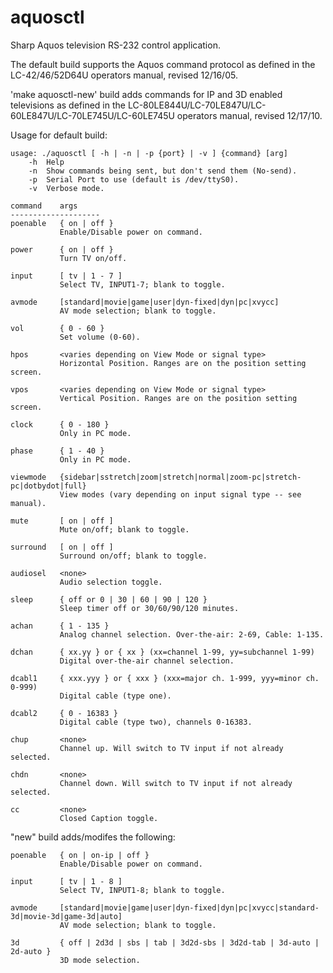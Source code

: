 aquosctl
========

Sharp Aquos television RS-232 control application.

The default build supports the Aquos command protocol as defined in the 
LC-42/46/52D64U operators manual, revised 12/16/05.

'make aquosctl-new' build adds commands for IP and 3D enabled 
televisions as defined in the 
LC-80LE844U/LC-70LE847U/LC-60LE847U/LC-70LE745U/LC-60LE745U operators 
manual, revised 12/17/10.

Usage for default build:

    usage: ./aquosctl [ -h | -n | -p {port} | -v ] {command} [arg]
	    -h	Help
    	-n	Show commands being sent, but don't send them (No-send).
    	-p	Serial Port to use (default is /dev/ttyS0).
    	-v	Verbose mode.

    command    args
    --------------------
    poenable   { on | off }
               Enable/Disable power on command.

    power      { on | off }
               Turn TV on/off.

    input      [ tv | 1 - 7 ]
               Select TV, INPUT1-7; blank to toggle.

    avmode     [standard|movie|game|user|dyn-fixed|dyn|pc|xvycc]
               AV mode selection; blank to toggle.

    vol        { 0 - 60 }
               Set volume (0-60).

    hpos       <varies depending on View Mode or signal type>
               Horizontal Position. Ranges are on the position setting screen.

    vpos       <varies depending on View Mode or signal type>
               Vertical Position. Ranges are on the position setting screen.

    clock      { 0 - 180 }
               Only in PC mode.

    phase      { 1 - 40 }
               Only in PC mode.

    viewmode   {sidebar|sstretch|zoom|stretch|normal|zoom-pc|stretch-pc|dotbydot|full}
               View modes (vary depending on input signal type -- see manual).

    mute       [ on | off ]
               Mute on/off; blank to toggle.

    surround   [ on | off ]
               Surround on/off; blank to toggle.

    audiosel   <none>
               Audio selection toggle.

    sleep      { off or 0 | 30 | 60 | 90 | 120 }
               Sleep timer off or 30/60/90/120 minutes.

    achan      { 1 - 135 }
               Analog channel selection. Over-the-air: 2-69, Cable: 1-135.

    dchan      { xx.yy } or { xx } (xx=channel 1-99, yy=subchannel 1-99)
               Digital over-the-air channel selection.

    dcabl1     { xxx.yyy } or { xxx } (xxx=major ch. 1-999, yyy=minor ch. 0-999)
               Digital cable (type one).

    dcabl2     { 0 - 16383 }
               Digital cable (type two), channels 0-16383.

    chup       <none>
               Channel up. Will switch to TV input if not already selected.

    chdn       <none>
               Channel down. Will switch to TV input if not already selected.

    cc         <none>
               Closed Caption toggle.

"new" build adds/modifes the following:

    poenable   { on | on-ip | off }
               Enable/Disable power on command.

    input      [ tv | 1 - 8 ]
               Select TV, INPUT1-8; blank to toggle.

    avmode     [standard|movie|game|user|dyn-fixed|dyn|pc|xvycc|standard-3d|movie-3d|game-3d|auto]
               AV mode selection; blank to toggle.

	3d         { off | 2d3d | sbs | tab | 3d2d-sbs | 3d2d-tab | 3d-auto | 2d-auto }
               3D mode selection.
